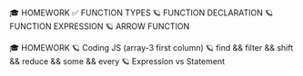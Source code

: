 🎓 HOMEWORK
✅ FUNCTION TYPES
🪐 FUNCTION DECLARATION
🪐 FUNCTION EXPRESSION
🪐 ARROW FUNCTION

🎓 HOMEWORK
🪐 Coding JS (array-3 first column)
🪐 find && filter && shift && reduce && some && every
🪐 Expression vs Statement
